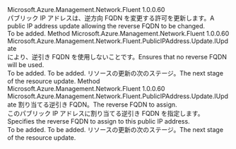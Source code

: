 <Type Name="IWithReverseFQDN" FullName="Microsoft.Azure.Management.Network.Fluent.PublicIPAddress.Update.IWithReverseFQDN">
  <TypeSignature Language="C#" Value="public interface IWithReverseFQDN" />
  <TypeSignature Language="ILAsm" Value=".class public interface auto ansi abstract IWithReverseFQDN" />
  <TypeSignature Language="DocId" Value="T:Microsoft.Azure.Management.Network.Fluent.PublicIPAddress.Update.IWithReverseFQDN" />
  <TypeSignature Language="VB.NET" Value="Public Interface IWithReverseFQDN" />
  <TypeSignature Language="F#" Value="type IWithReverseFQDN = interface" />
  <AssemblyInfo>
    <AssemblyName>Microsoft.Azure.Management.Network.Fluent</AssemblyName>
    <AssemblyVersion>1.0.0.60</AssemblyVersion>
  </AssemblyInfo>
  <Interfaces />
  <Docs>
    <summary>
            <span data-ttu-id="3eda6-101">パブリック IP アドレスは、逆方向 FQDN を変更する許可を更新します。</span><span class="sxs-lookup"><span data-stu-id="3eda6-101">A public IP address update allowing the reverse FQDN to be changed.</span></span>
            </summary>
    <remarks>To be added.</remarks>
  </Docs>
  <Members>
    <Member MemberName="WithoutReverseFqdn">
      <MemberSignature Language="C#" Value="public Microsoft.Azure.Management.Network.Fluent.PublicIPAddress.Update.IUpdate WithoutReverseFqdn ();" />
      <MemberSignature Language="ILAsm" Value=".method public hidebysig newslot virtual instance class Microsoft.Azure.Management.Network.Fluent.PublicIPAddress.Update.IUpdate WithoutReverseFqdn() cil managed" />
      <MemberSignature Language="DocId" Value="M:Microsoft.Azure.Management.Network.Fluent.PublicIPAddress.Update.IWithReverseFQDN.WithoutReverseFqdn" />
      <MemberSignature Language="VB.NET" Value="Public Function WithoutReverseFqdn () As IUpdate" />
      <MemberSignature Language="F#" Value="abstract member WithoutReverseFqdn : unit -&gt; Microsoft.Azure.Management.Network.Fluent.PublicIPAddress.Update.IUpdate" Usage="iWithReverseFQDN.WithoutReverseFqdn " />
      <MemberType>Method</MemberType>
      <AssemblyInfo>
        <AssemblyName>Microsoft.Azure.Management.Network.Fluent</AssemblyName>
        <AssemblyVersion>1.0.0.60</AssemblyVersion>
      </AssemblyInfo>
      <ReturnValue>
        <ReturnType>Microsoft.Azure.Management.Network.Fluent.PublicIPAddress.Update.IUpdate</ReturnType>
      </ReturnValue>
      <Parameters />
      <Docs>
        <summary>
            <span data-ttu-id="3eda6-102">により、逆引き FQDN を使用しないことです。</span><span class="sxs-lookup"><span data-stu-id="3eda6-102">Ensures that no reverse FQDN will be used.</span></span>
            </summary>
        <returns>To be added.</returns>
        <remarks>To be added.</remarks>
        <return><span data-ttu-id="3eda6-103">リソースの更新の次のステージ。</span><span class="sxs-lookup"><span data-stu-id="3eda6-103">The next stage of the resource update.</span></span></return>
      </Docs>
    </Member>
    <Member MemberName="WithReverseFqdn">
      <MemberSignature Language="C#" Value="public Microsoft.Azure.Management.Network.Fluent.PublicIPAddress.Update.IUpdate WithReverseFqdn (string reverseFQDN);" />
      <MemberSignature Language="ILAsm" Value=".method public hidebysig newslot virtual instance class Microsoft.Azure.Management.Network.Fluent.PublicIPAddress.Update.IUpdate WithReverseFqdn(string reverseFQDN) cil managed" />
      <MemberSignature Language="DocId" Value="M:Microsoft.Azure.Management.Network.Fluent.PublicIPAddress.Update.IWithReverseFQDN.WithReverseFqdn(System.String)" />
      <MemberSignature Language="VB.NET" Value="Public Function WithReverseFqdn (reverseFQDN As String) As IUpdate" />
      <MemberSignature Language="F#" Value="abstract member WithReverseFqdn : string -&gt; Microsoft.Azure.Management.Network.Fluent.PublicIPAddress.Update.IUpdate" Usage="iWithReverseFQDN.WithReverseFqdn reverseFQDN" />
      <MemberType>Method</MemberType>
      <AssemblyInfo>
        <AssemblyName>Microsoft.Azure.Management.Network.Fluent</AssemblyName>
        <AssemblyVersion>1.0.0.60</AssemblyVersion>
      </AssemblyInfo>
      <ReturnValue>
        <ReturnType>Microsoft.Azure.Management.Network.Fluent.PublicIPAddress.Update.IUpdate</ReturnType>
      </ReturnValue>
      <Parameters>
        <Parameter Name="reverseFQDN" Type="System.String" />
      </Parameters>
      <Docs>
        <param name="reverseFQDN"><span data-ttu-id="3eda6-104">割り当てる逆引き FQDN。</span><span class="sxs-lookup"><span data-stu-id="3eda6-104">The reverse FQDN to assign.</span></span></param>
        <summary>
            <span data-ttu-id="3eda6-105">このパブリック IP アドレスに割り当てる逆引き FQDN を指定します。</span><span class="sxs-lookup"><span data-stu-id="3eda6-105">Specifies the reverse FQDN to assign to this public IP address.</span></span>
            </summary>
        <returns>To be added.</returns>
        <remarks>To be added.</remarks>
        <return><span data-ttu-id="3eda6-106">リソースの更新の次のステージ。</span><span class="sxs-lookup"><span data-stu-id="3eda6-106">The next stage of the resource update.</span></span></return>
      </Docs>
    </Member>
  </Members>
</Type>